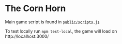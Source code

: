 # The Corn Horn


Main game script is found in [`public/scripts.js`](https://github.com/elena-vi/the_corn_horn/blob/master/public/scripts.js)

To test locally run `npm test-local`, the game will load on http://localhost:3000/
